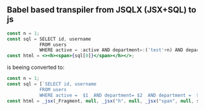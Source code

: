 ## Babel based transpiler from JSQLX (JSX+SQL) to js

```jsx
const n = 1;
const sql = SELECT id, username 
            FROM users 
            WHERE active = :active AND department=:('test'+n) AND department = 'test';
const html = <><h><span>{sql[0]}</span></h></>;
```

is beeing converted to:

```js
const n = 1;
const sql = [`SELECT id, username 
            FROM users 
            WHERE active =  $1  AND department= $2  AND department =  $3 `, active, 'test' + n, 'test'];
const html = _jsx(_Fragment, null, _jsx("h", null, _jsx("span", null, sql[0])));
```